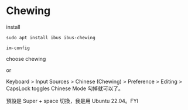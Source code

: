 # Chewing
install
```
sudo apt install ibus ibus-chewing
```

```
im-config
```
choose chewing

or 

Keyboard > Input Sources > Chinese (Chewing) > Preference > Editing > CapsLock toggles Chinese Mode 勾掉就可以了。

預設是 Super + space 切換，我是用 Ubuntu 22.04。FYI
